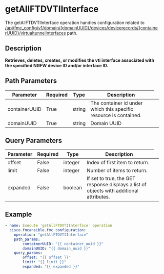 # getAllFTDVTIInterface

The getAllFTDVTIInterface operation handles configuration related to [/api/fmc_config/v1/domain/{domainUUID}/devices/devicerecords/{containerUUID}/virtualtunnelinterfaces](/paths//api/fmc_config/v1/domain/{domain_uuid}/devices/devicerecords/{container_uuid}/virtualtunnelinterfaces.md) path.&nbsp;
## Description
**Retrieves, deletes, creates, or modifies the vti interface associated with the specified NGFW device ID and/or interface ID.**

## Path Parameters
| Parameter | Required | Type | Description |
| --------- | -------- | ---- | ----------- |
| containerUUID | True | string <td colspan=3> The container id under which this specific resource is contained. |
| domainUUID | True | string <td colspan=3> Domain UUID |

## Query Parameters
| Parameter | Required | Type | Description |
| --------- | -------- | ---- | ----------- |
| offset | False | integer <td colspan=3> Index of first item to return. |
| limit | False | integer <td colspan=3> Number of items to return. |
| expanded | False | boolean <td colspan=3> If set to true, the GET response displays a list of objects with additional attributes. |

## Example
```yaml
- name: Execute 'getAllFTDVTIInterface' operation
  cisco.fmcansible.fmc_configuration:
    operation: "getAllFTDVTIInterface"
    path_params:
        containerUUID: "{{ container_uuid }}"
        domainUUID: "{{ domain_uuid }}"
    query_params:
        offset: "{{ offset }}"
        limit: "{{ limit }}"
        expanded: "{{ expanded }}"

```
